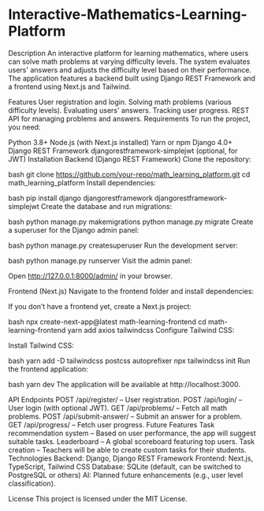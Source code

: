# Interactive-Mathematics-Learning-Platform

Description
An interactive platform for learning mathematics, where users can solve math problems at varying difficulty levels. The system evaluates users' answers and adjusts the difficulty level based on their performance. The application features a backend built using Django REST Framework and a frontend using Next.js and Tailwind.

Features
User registration and login.
Solving math problems (various difficulty levels).
Evaluating users' answers.
Tracking user progress.
REST API for managing problems and answers.
Requirements
To run the project, you need:

Python 3.8+
Node.js (with Next.js installed)
Yarn or npm
Django 4.0+
Django REST Framework
djangorestframework-simplejwt (optional, for JWT)
Installation
Backend (Django REST Framework)
Clone the repository:

bash
git clone https://github.com/your-repo/math_learning_platform.git
cd math_learning_platform
Install dependencies:

bash
pip install django djangorestframework djangorestframework-simplejwt
Create the database and run migrations:

bash
python manage.py makemigrations
python manage.py migrate
Create a superuser for the Django admin panel:

bash
python manage.py createsuperuser
Run the development server:

bash
python manage.py runserver
Visit the admin panel:

Open http://127.0.0.1:8000/admin/ in your browser.

Frontend (Next.js)
Navigate to the frontend folder and install dependencies:

If you don’t have a frontend yet, create a Next.js project:

bash
npx create-next-app@latest math-learning-frontend
cd math-learning-frontend
yarn add axios tailwindcss
Configure Tailwind CSS:

Install Tailwind CSS:

bash
yarn add -D tailwindcss postcss autoprefixer
npx tailwindcss init
Run the frontend application:

bash
yarn dev
The application will be available at http://localhost:3000.

API Endpoints
POST /api/register/ – User registration.
POST /api/login/ – User login (with optional JWT).
GET /api/problems/ – Fetch all math problems.
POST /api/submit-answer/ – Submit an answer for a problem.
GET /api/progress/ – Fetch user progress.
Future Features
Task recommendation system – Based on user performance, the app will suggest suitable tasks.
Leaderboard – A global scoreboard featuring top users.
Task creation – Teachers will be able to create custom tasks for their students.
Technologies
Backend: Django, Django REST Framework
Frontend: Next.js, TypeScript, Tailwind CSS
Database: SQLite (default, can be switched to PostgreSQL or others)
AI: Planned future enhancements (e.g., user level classification).

License
This project is licensed under the MIT License.
